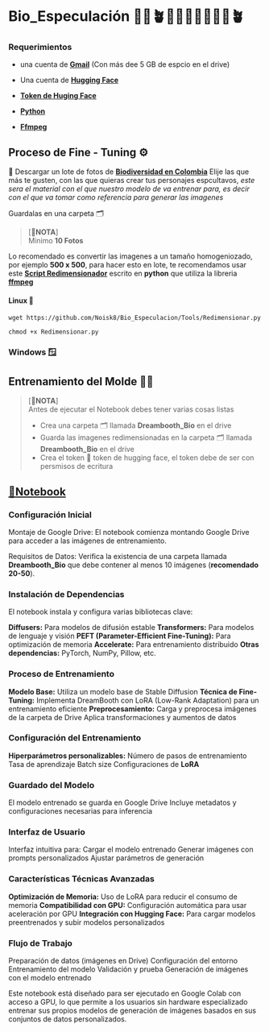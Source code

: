 # **Bio_Especulación 🍁🌴🪴🐫🐑🐦‍🔥🦎🦠🌲🪴**

### Requerimientos 

* una cuenta de [**Gmail**](https://mail.google.com/mail/u/0/#inbox) (Con más dee 5 GB de espcio en el drive)

* Una cuenta de [**Hugging Face**](https://huggingface.co/)

* [**Token de Huging Face**](https://huggingface.co/settings/tokens)

* [**Python**](https://www.python.org/)

* [**Ffmpeg**](https://ffmpeg.org/)



## **Proceso de Fine - Tuning ⚙️**

🌋 Descargar un lote de fotos de [**Biodiversidad en Colombia**](https://commons.wikimedia.org/wiki/Campaign:Biodiversidad_en_Colombia_2025) 
Elije las que más te gusten, con las que quieras crear tus personajes espcultavos, _este sera el material con el que nuestro modelo de va entrenar para, es decir con el que va tomar como referencia para generar las imagenes_

Guardalas en una carpeta 🗂️

> [**🌋NOTA**]  
> Minimo **10 Fotos** 

Lo recomendado es convertir las imagenes a un tamaño homogeniozado, por ejemplo **500 x 500**, para hacer esto en lote, te recomendamos usar este [**Script Redimensionador**](https://github.com/Noisk8/Bio_Especulacion/Tools/Redimensionar.py) escrito en **python** que utiliza la libreria [**ffmpeg**](https://ffmpeg.org/) 


#### Linux 🐧

~~~
wget https://github.com/Noisk8/Bio_Especulacion/Tools/Redimensionar.py

chmod +x Redimensionar.py
~~~


### Windows 🪟





## Entrenamiento del Molde 🧗‍♀️

> [**🌋NOTA**]  
> Antes de ejecutar el Notebook debes tener  varias cosas listas 
> * Crea una carpeta 🗂️ llamada **Dreambooth_Bio** en el drive
> * Guarda las imagenes redimensionadas en la carpeta 🗂️ llamada **Dreambooth_Bio** en el drive
> * Crea el token 📝  token de hugging face, el token debe de ser con persmisos de ecritura



## [**📝Notebook**](https://colab.research.google.com/drive/1wtAYBG3Org3mpgXFheY24tf15yTWYOge?authuser=1#scrollTo=-8JWf-fxfGka)

### Configuración Inicial
Montaje de Google Drive: El notebook comienza montando Google Drive para acceder a las imágenes de entrenamiento.

Requisitos de Datos: Verifica la existencia de una carpeta llamada **Dreambooth_Bio** que debe contener al menos 10 imágenes (**recomendado 20-50**).

### Instalación de Dependencias
El notebook instala y configura varias bibliotecas clave:

**Diffusers:** Para modelos de difusión estable
**Transformers:** Para modelos de lenguaje y visión
**PEFT (Parameter-Efficient Fine-Tuning):** Para optimización de memoria
**Accelerate:** Para entrenamiento distribuido
**Otras dependencias:** PyTorch, NumPy, Pillow, etc.

### Proceso de Entrenamiento
**Modelo Base:** Utiliza un modelo base de Stable Diffusion
**Técnica de Fine-Tuning:** Implementa DreamBooth con LoRA (Low-Rank Adaptation) para un entrenamiento eficiente
**Preprocesamiento:**
Carga y preprocesa imágenes de la carpeta de Drive
Aplica transformaciones y aumentos de datos

### Configuración del Entrenamiento
**Hiperparámetros personalizables:**
Número de pasos de entrenamiento
Tasa de aprendizaje
Batch size
Configuraciones de **LoRA**

### Guardado del Modelo
El modelo entrenado se guarda en Google Drive
Incluye metadatos y configuraciones necesarias para inferencia

### Interfaz de Usuario
Interfaz intuitiva para:
Cargar el modelo entrenado
Generar imágenes con prompts personalizados
Ajustar parámetros de generación

### Características Técnicas Avanzadas
**Optimización de Memoria:** Uso de LoRA para reducir el consumo de memoria
**Compatibilidad con GPU:** Configuración automática para usar aceleración por GPU
**Integración con Hugging Face:** Para cargar modelos preentrenados y subir modelos personalizados

### Flujo de Trabajo

Preparación de datos (imágenes en Drive)
Configuración del entorno
Entrenamiento del modelo
Validación y prueba
Generación de imágenes con el modelo entrenado

Este notebook está diseñado para ser ejecutado en Google Colab con acceso a GPU, lo que permite a los usuarios sin hardware especializado entrenar sus propios modelos de generación de imágenes basados en sus conjuntos de datos personalizados.








